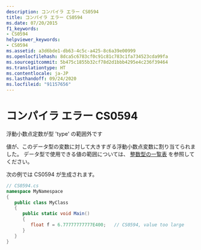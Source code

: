 ```yaml
---
description: コンパイラ エラー CS0594
title: コンパイラ エラー CS0594
ms.date: 07/20/2015
f1_keywords:
- CS0594
helpviewer_keywords:
- CS0594
ms.assetid: a3d6bde1-db63-4c5c-a425-8c6a39e00999
ms.openlocfilehash: 8dca5c6783cf0c91c81c783c1fa734523cda99fa
ms.sourcegitcommit: 5b475c1855b32cf78d2d1bbb4295e4c236f39464
ms.translationtype: HT
ms.contentlocale: ja-JP
ms.lasthandoff: 09/24/2020
ms.locfileid: "91157656"
---
```

# <a name="compiler-error-cs0594"></a>コンパイラ エラー CS0594

浮動小数点定数が型 'type' の範囲外です  
  
 値が、このデータ型の変数に対して大きすぎる浮動小数点変数に割り当てられました。 データ型で使用できる値の範囲については、 [整数型の一覧表](../language-reference/builtin-types/integral-numeric-types.md) を参照してください。  
  
 次の例では CS0594 が生成されます。  
  
```csharp  
// CS0594.cs  
namespace MyNamespace  
{  
   public class MyClass  
   {  
      public static void Main()  
      {  
         float f = 6.77777777777E400;   // CS0594, value too large  
      }  
   }  
}  
```
